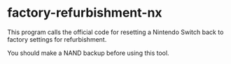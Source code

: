 # factory-refurbishment-nx
  This program calls the official code for resetting a Nintendo Switch back to factory settings for refurbishment.

  You should make a NAND backup before using this tool.
